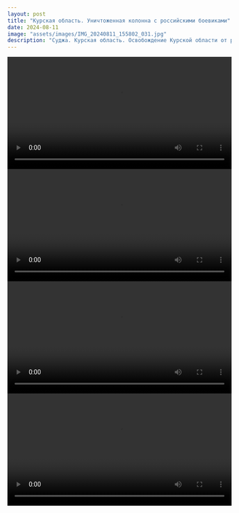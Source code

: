```yaml
---
layout: post
title: "Курская область. Уничтоженная колонна с российскими боевиками"
date: 2024-08-11
image: "assets/images/IMG_20240811_155802_031.jpg"
description: "Суджа. Курская область. Освобождение Курской области от российских оккупантов. Суджа - это Украина"
---
```


<style>
  .video-container {
    max-width: 100%;
    margin: 0 auto;
  }
  video {
    width: 100%;
    height: auto;
  }
</style>

<p align="center" class="video-container">
  <video controls>
    <source src="https://github.com/chervepedia/chervepedia.github.io/raw/main/assets/videos/VID_20240811_154322_983.mp4" type="video/mp4">
    Ваш браузер не поддерживает элемент <code>video</code>.
  </video>
</p>

<p align="center" class="video-container">
  <video controls>
    <source src="https://github.com/chervepedia/chervepedia.github.io/raw/main/assets/videos/VID_20240811_154343_303.mp4" type="video/mp4">
    Ваш браузер не поддерживает элемент <code>video</code>.
  </video>
</p>

<p align="center" class="video-container">
  <video controls>
    <source src="https://github.com/chervepedia/chervepedia.github.io/raw/main/assets/videos/VID_20240811_154404_487.mp4" type="video/mp4">
    Ваш браузер не поддерживает элемент <code>video</code>.
  </video>
</p>

<p align="center" class="video-container">
  <video controls>
    <source src="https://github.com/chervepedia/chervepedia.github.io/raw/main/assets/videos/VID_20240811_154513_179.mp4" type="video/mp4">
    Ваш браузер не поддерживает элемент <code>video</code>.
  </video>
</p>